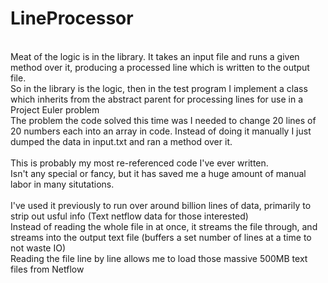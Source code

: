 # LineProcessor
</br>
Meat of the logic is in the library. It takes an input file and runs a given method over it, producing a processed line which is written to the output file.</br>
So in the library is the logic, then in the test program I implement a class which inherits from the abstract parent for processing lines for use in a Project Euler problem</br>
The problem the code solved this time was I needed to change 20 lines of 20 numbers each into an array in code. Instead of doing it manually I just dumped the data in input.txt and ran a method over it.</br>
</br>
This is probably my most re-referenced code I've ever written.</br>
Isn't any special or fancy, but it has saved me a huge amount of manual labor in many situtations.</br>
</br>
I've used it previously to run over around billion lines of data, primarily to strip out usful info (Text netflow data for those interested)</br>
Instead of reading the whole file in at once, it streams the file through, and streams into the output text file (buffers a set number of lines at a time to not waste IO)</br>
Reading the file line by line allows me to load those massive 500MB text files from Netflow</br>
</br>